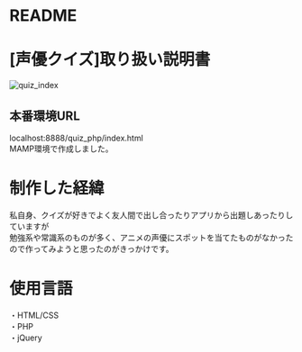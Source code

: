 # README
# [声優クイズ]取り扱い説明書
![quiz_index](https://user-images.githubusercontent.com/63807830/117570773-be909a80-b106-11eb-91c8-daf8d32dcf97.png)

## 本番環境URL
localhost:8888/quiz_php/index.html  
MAMP環境で作成しました。
# 制作した経緯
私自身、クイズが好きでよく友人間で出し合ったりアプリから出題しあったりしていますが  
勉強系や常識系のものが多く、アニメの声優にスポットを当てたものがなかったので作ってみようと思ったのがきっかけです。
# 使用言語
・HTML/CSS  
・PHP  
・jQuery

